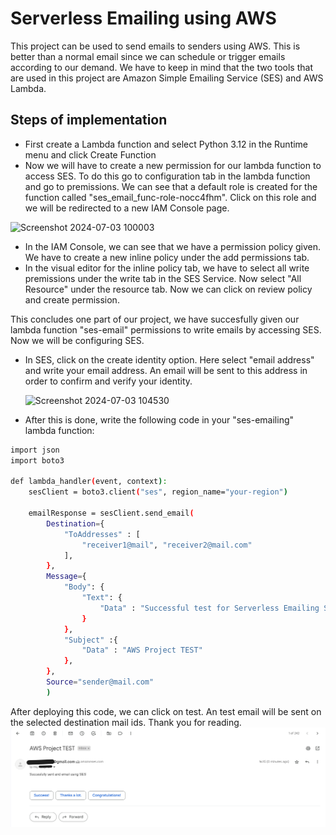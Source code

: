 # Serverless Emailing using AWS

This project can be used to send emails to senders using AWS. This is better than a normal email since we can schedule or trigger emails according to our demand. We have to keep in mind that the two tools that are used in this project are Amazon Simple Emailing Service (SES) and AWS Lambda.

## Steps of implementation
- First create a Lambda function and select Python 3.12 in the Runtime menu and click Create Function
- Now we will have to create a new permission for our lambda function to access SES. To do this go to configuration tab in the lambda function and go to premissions. We can see that a default role is created for the function called "ses_email_func-role-nocc4fhm". Click on this role and we will be redirected to a new IAM Console page.

![Screenshot 2024-07-03 100003](https://github.com/Joshiakshaj/Serverless_Emailing_Using_AWS/assets/129145776/102edab6-235a-457e-8e08-5e6186e40b98)

- In the IAM Console, we can see that we have a permission policy given. We have to create a new inline policy under the add permissions tab. 
- In the visual editor for the inline policy tab, we have to select all write premissions under the write tab in the SES Service. Now select "All Resource" under the resource tab. Now we can click on review policy and create permission.

This concludes one part of our project, we have succesfully given our lambda function "ses-email" permissions to write emails by accessing SES. Now we will be configuring SES.

- In SES, click on the create identity option. Here select "email address" and write your email address. An email will be sent to this address in order to confirm and verify your identity.

  ![Screenshot 2024-07-03 104530](https://github.com/Joshiakshaj/Serverless_Emailing_Using_AWS/assets/129145776/0875eb31-aca3-4be0-aa21-3b1c57130001)

- After this is done, write the following code in your "ses-emailing" lambda function:
```bash
import json
import boto3

def lambda_handler(event, context):
    sesClient = boto3.client("ses", region_name="your-region")
    
    emailResponse = sesClient.send_email(
        Destination={
            "ToAddresses" : [
                "receiver1@mail", "receiver2@mail.com"
            ],
        },
        Message={
            "Body": {
                "Text": {
                    "Data" : "Successful test for Serverless Emailing Service using Lambda Function in AWS. Thanks and Regards, Akshaj Joshi"
                }
            },
            "Subject" :{
                "Data" : "AWS Project TEST"
            },
        },
        Source="sender@mail.com"
        )
```
After deploying this code, we can click on test. An test email will be sent on the selected destination mail ids. Thank you for reading.
![App Page](https://github.com/anshulsathe/Serverless-Emailing-Using-AWS/blob/main/Screenshot%20(129).png)
